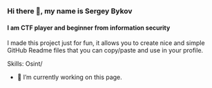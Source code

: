 ### Hi there 👋, my name is Sergey Bykov
#### I am CTF player and beginner from information security
I made this project just for fun, it allows you to create nice and simple GitHub Readme files that you can copy/paste and use in your profile.

Skills: Osint/

- 🔭 I’m currently working on this page. 




